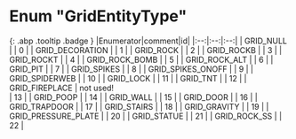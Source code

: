 # Enum "GridEntityType"
[ ](#){: .abp .tooltip .badge }
|Enumerator|comment|id|
|:--:|:--:|:--:|
| GRID_NULL |  | 0 |
| GRID_DECORATION |  | 1 |
| GRID_ROCK |  | 2 |
| GRID_ROCKB |  | 3 |
| GRID_ROCKT |  | 4 |
| GRID_ROCK_BOMB |  | 5 |
| GRID_ROCK_ALT |  | 6 |
| GRID_PIT |  | 7 |
| GRID_SPIKES |  | 8 |
| GRID_SPIKES_ONOFF |  | 9 |
| GRID_SPIDERWEB |  | 10 |
| GRID_LOCK |  | 11 |
| GRID_TNT |  | 12 |
| GRID_FIREPLACE | not used! <br> | 13 |
| GRID_POOP |  | 14 |
| GRID_WALL |  | 15 |
| GRID_DOOR |  | 16 |
| GRID_TRAPDOOR |  | 17 |
| GRID_STAIRS |  | 18 |
| GRID_GRAVITY |  | 19 |
| GRID_PRESSURE_PLATE |  | 20 |
| GRID_STATUE |  | 21 |
| GRID_ROCK_SS |  | 22 |